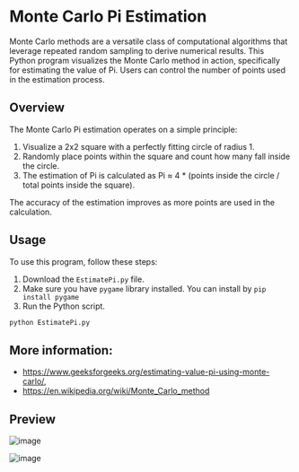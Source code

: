 # Monte Carlo Pi Estimation

Monte Carlo methods are a versatile class of computational algorithms that leverage repeated random sampling to derive numerical results. This Python program visualizes the Monte Carlo method in action, specifically for estimating the value of Pi. Users can control the number of points used in the estimation process.

## Overview

The Monte Carlo Pi estimation operates on a simple principle:

1. Visualize a 2x2 square with a perfectly fitting circle of radius 1.
2. Randomly place points within the square and count how many fall inside the circle.
3. The estimation of Pi is calculated as Pi ≈ 4 * (points inside the circle / total points inside the square).

The accuracy of the estimation improves as more points are used in the calculation.

## Usage

To use this program, follow these steps:

1. Download the `EstimatePi.py` file.
2. Make sure you have `pygame` library installed. You can install by ```pip install pygame```
3. Run the Python script.

```bash
python EstimatePi.py
```

## More information:
- https://www.geeksforgeeks.org/estimating-value-pi-using-monte-carlo/,
- https://en.wikipedia.org/wiki/Monte_Carlo_method

## Preview

![image](https://github.com/kallui/Estimate-Pi-Using-Monte-Carlo/assets/90471072/132bc3f0-60fa-4aeb-bd2e-c24645577829)

![image](https://github.com/kallui/Estimate-Pi-Using-Monte-Carlo/assets/90471072/0e432653-68f7-44f1-a209-b8899fa2ceb1)



